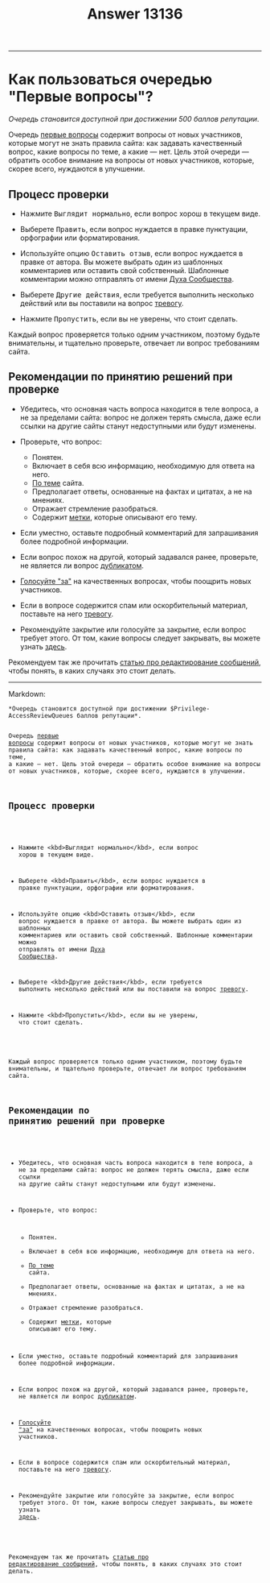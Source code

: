 ﻿---
title: "Answer 13136"
se.owner.user_id: 532877
se.owner.display_name: "Зонтик"
se.owner.link: "https://ru.meta.stackoverflow.com/users/532877/%d0%97%d0%be%d0%bd%d1%82%d0%b8%d0%ba"
se.answer_id: 13136
se.question_id: 13135
se.post_type: answer
se.is_accepted: False
---
<hr />
<h1>Как пользоваться очередью &quot;Первые вопросы&quot;?</h1>
<p><em>Очередь становится доступной при достижении 500 баллов репутации</em>.</p>
<p>Очередь <a href="https://ru.stackoverflow.com/review/first-questions">первые вопросы</a> содержит вопросы от новых участников, которые могут не знать правила сайта: как задавать качественный вопрос, какие вопросы по теме, а какие — нет.
Цель этой очереди — обратить особое внимание на вопросы от новых участников, которые, скорее всего, нуждаются в улучшении.</p>
<h2>Процесс проверки</h2>
<ul>
<li><p>Нажмите <kbd>Выглядит нормально</kbd>, если вопрос хорош в текущем виде.</p>
</li>
<li><p>Выберете <kbd>Править</kbd>, если вопрос нуждается в правке пунктуации, орфографии или форматирования.</p>
</li>
<li><p>Используйте опцию <kbd>Оставить отзыв</kbd>, если вопрос нуждается в правке от автора. Вы можете выбрать один из шаблонных комментариев или оставить свой собственный. Шаблонные комментарии можно отправлять от имени <a href="https://ru.stackoverflow.com/users/-1/">Духа Сообщества</a>.</p>
</li>
<li><p>Выберете <kbd>Другие действия</kbd>, если требуется выполнить несколько действий или вы поставили на вопрос <a href="https://ru.stackoverflow.com/help/privileges/flag-posts">тревогу</a>.</p>
</li>
<li><p>Нажмите <kbd>Пропустить</kbd>, если вы не уверены, что стоит сделать.</p>
</li>
</ul>
<p>Каждый вопрос проверяется только одним участником, поэтому будьте внимательны, и тщательно проверьте, отвечает ли вопрос требованиям сайта.</p>
<h2>Рекомендации по принятию решений при проверке</h2>
<ul>
<li><p>Убедитесь, что основная часть вопроса находится в теле вопроса, а не за пределами сайта: вопрос не должен терять смысла, даже если ссылки на другие сайты станут недоступными или будут изменены.</p>
</li>
<li><p>Проверьте, что вопрос:</p>
<ul>
<li>Понятен.</li>
<li>Включает в себя всю информацию, необходимую для ответа на него.</li>
<li><a href="https://ru.stackoverflow.com/help/on-topic">По теме</a> сайта.</li>
<li>Предполагает ответы, основанные на фактах и цитатах, а не на мнениях.</li>
<li>Отражает стремление разобраться.</li>
<li>Содержит <a href="https://ru.stackoverflow.com/help/tagging">метки</a>, которые описывают его тему.</li>
</ul>
</li>
<li><p>Если уместно, оставьте подробный комментарий для запрашивания более подробной информации.</p>
</li>
<li><p>Если вопрос похож на другой, который задавался ранее, проверьте, не является ли вопрос <a href="https://ru.stackoverflow.com/help/duplicates">дубликатом</a>.</p>
</li>
<li><p><a href="https://ru.stackoverflow.com/help/privileges/vote-up">Голосуйте &quot;за&quot;</a> на качественных вопросах, чтобы поощрить новых участников.</p>
</li>
<li><p>Если в вопросе содержится спам или оскорбительный материал, поставьте на него <a href="https://ru.stackoverflow.com/help/privileges/flag-posts">тревогу</a>.</p>
</li>
<li><p>Рекомендуйте закрытие или голосуйте за закрытие, если вопрос требует этого. От том, какие вопросы следует закрывать, вы можете узнать <a href="https://ru.stackoverflow.com/help/closed-questions">здесь</a>.</p>
</li>
</ul>
<p>Рекомендуем так же прочитать <a href="https://ru.stackoverflow.com/help/editing">статью про редактирование сообщений</a>, чтобы понять, в каких случаях это стоит делать.</p>
<hr />
<p>Markdown:</p>
<pre><code>*Очередь становится доступной при достижении $Privilege-AccessReviewQueues баллов репутации*.

Очередь [первые вопросы](https://ru.stackoverflow.com/review/first-questions) содержит вопросы от новых участников, которые могут не знать правила сайта: как задавать качественный вопрос, какие вопросы по теме, а какие — нет.
Цель этой очереди — обратить особое внимание на вопросы от новых участников, которые, скорее всего, нуждаются в улучшении.

## Процесс проверки

+ Нажмите &lt;kbd&gt;Выглядит нормально&lt;/kbd&gt;, если вопрос хорош в текущем виде.

+ Выберете &lt;kbd&gt;Править&lt;/kbd&gt;, если вопрос нуждается в правке пунктуации, орфографии или форматирования.

+ Используйте опцию &lt;kbd&gt;Оставить отзыв&lt;/kbd&gt;, если вопрос нуждается в правке от автора. Вы можете выбрать один из шаблонных комментариев или оставить свой собственный. Шаблонные комментарии можно отправлять от имени [Духа Сообщества](https://ru.stackoverflow.com/users/-1/).

+ Выберете &lt;kbd&gt;Другие действия&lt;/kbd&gt;, если требуется выполнить несколько действий или вы поставили на вопрос [тревогу](https://ru.stackoverflow.com/help/privileges/flag-posts).

+ Нажмите &lt;kbd&gt;Пропустить&lt;/kbd&gt;, если вы не уверены, что стоит сделать.

Каждый вопрос проверяется только одним участником, поэтому будьте внимательны, и тщательно проверьте, отвечает ли вопрос требованиям сайта.

## Рекомендации по принятию решений при проверке

 + Убедитесь, что основная часть вопроса находится в теле вопроса, а не за пределами сайта: вопрос не должен терять смысла, даже если ссылки на другие сайты станут недоступными или будут изменены.

+ Проверьте, что вопрос:
    + Понятен.
    + Включает в себя всю информацию, необходимую для ответа на него.
    + [По теме](https://ru.stackoverflow.com/help/on-topic) сайта.
    + Предполагает ответы, основанные на фактах и цитатах, а не на мнениях.
    + Отражает стремление разобраться.
    + Содержит [метки](https://ru.stackoverflow.com/help/tagging), которые описывают его тему.


+ Если уместно, оставьте подробный комментарий для запрашивания более подробной информации.

+ Если вопрос похож на другой, который задавался ранее, проверьте, не является ли вопрос [дубликатом](https://ru.stackoverflow.com/help/duplicates).

+ [Голосуйте &quot;за&quot;](https://ru.stackoverflow.com/help/privileges/vote-up) на качественных вопросах, чтобы поощрить новых участников.

+ Если в вопросе содержится спам или оскорбительный материал, поставьте на него [тревогу](https://ru.stackoverflow.com/help/privileges/flag-posts).

+ Рекомендуйте закрытие или голосуйте за закрытие, если вопрос требует этого. От том, какие вопросы следует закрывать, вы можете узнать [здесь](https://ru.stackoverflow.com/help/closed-questions).

Рекомендуем так же прочитать [статью про редактирование сообщений](https://ru.stackoverflow.com/help/editing), чтобы понять, в каких случаях это стоит делать.
</code></pre>

